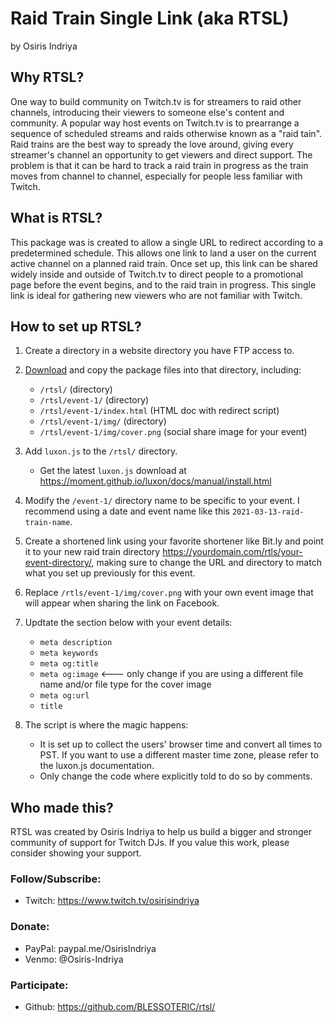 # Raid Train Single Link (aka RTSL)
by Osiris Indriya

## Why RTSL?
One way to build community on Twitch.tv is for streamers to raid other channels, introducing their viewers to someone else's content and community. A popular way host events on Twitch.tv is to prearrange a sequence of scheduled streams and raids otherwise known as a "raid tain". Raid trains are the best way to spready the love around, giving every streamer's channel an opportunity to get viewers and direct support. The problem is that it can be hard to track a raid train in progress as the train moves from channel to channel, especially for people less familiar with Twitch.

## What is RTSL?
This package was is created to allow a single URL to redirect according to a predetermined schedule. This allows one link to land a user on the current active channel on a planned raid train. Once set up, this link can be shared widely inside and outside of Twitch.tv to direct people to a promotional page before the event begins, and to the raid train in progress. This single link is ideal for gathering new viewers who are not familiar with Twitch.

## How to set up RTSL?

1. Create a directory in a website directory you have FTP access to.

1. [Download](https://github.com/BLESSOTERIC/rtsl/archive/main.zip) and copy the package files into that directory, including:
    * `/rtsl/` (directory)
    * `/rtsl/event-1/` (directory)
    * `/rtsl/event-1/index.html` (HTML doc with redirect script)
    * `/rtsl/event-1/img/` (directory)
    * `/rtsl/event-1/img/cover.png` (social share image for your event)

1. Add `luxon.js` to the `/rtsl/` directory.
    * Get the latest `luxon.js` download at https://moment.github.io/luxon/docs/manual/install.html

1. Modify the `/event-1/` directory name to be specific to your event. I recommend using a date and event name like this `2021-03-13-raid-train-name`.

1. Create a shortened link using your favorite shortener like Bit.ly and point it to your new raid train directory https://yourdomain.com/rtls/your-event-directory/, making sure to change the URL and directory to match what you set up previously for this event.

1. Replace `/rtls/event-1/img/cover.png` with your own event image that will appear when sharing the link on Facebook.

1. Updtate the <head> section below with your event details:
    * `meta description`
    * `meta keywords`
    * `meta og:title`
    * `meta og:image` <--- only change if you are using a different file name and/or file type for the cover image
    * `meta og:url`
    * `title`

1. The script is where the magic happens: 
    * It is set up to collect the users' browser time and convert all times to PST. If you want to use a different master time zone, please refer to the luxon.js documentation.
    * Only change the code where explicitly told to do so by comments.

## Who made this?
RTSL was created by Osiris Indriya to help us build a bigger and stronger community of support for Twitch DJs. If you value this work, please consider showing your support.

### Follow/Subscribe: 
* Twitch: https://www.twitch.tv/osirisindriya

### Donate:
* PayPal: paypal.me/OsirisIndriya
* Venmo: @Osiris-Indriya

### Participate:
* Github: https://github.com/BLESSOTERIC/rtsl/
